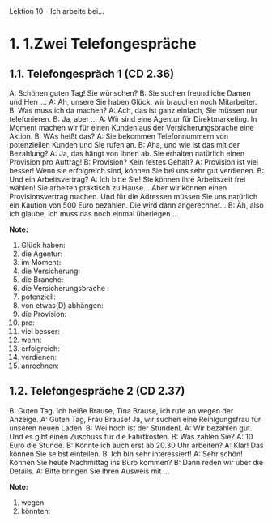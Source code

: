 <section id="title">Lektion 10 - Ich arbeite bei... </section>

# 1. 1.Zwei Telefongespräche 

## 1.1. Telefongespräch 1 (CD 2.36)

A: Schönen guten Tag! Sie wünschen?
B: Sie suchen freundliche Damen und Herr ...
A: Ah, unsere                       Sie haben Glück, wir brauchen noch Mitarbeiter.
B: Was muss ich da machen?
A: Ach, das ist ganz einfach, Sie müssen nur telefonieren.
B: Ja, aber ...
A: Wir sind eine Agentur für Direktmarketing. In Moment machen wir für einen Kunden aus der Versicherungsbrache eine Aktion.
B: WAs heißt das?
A: Sie bekommen Telefonnummern von potenziellen Kunden und Sie rufen an.
B: Aha, und wie ist das mit der Bezahlung?
A: Ja, das hängt von Ihnen ab. Sie erhalten natürlich einen Provision pro Auftrag!
B: Provision? Kein festes Gehalt?
A: Provision ist viel besser! Wenn sie erfolgreich sind, können Sie bei uns sehr gut verdienen.
B: Und ein Arbeitsvertrag?
A: Ich bitte Sie! Sie können Ihre Arbeitszeit frei wählen! Sie arbeiten praktisch zu Hause... Aber wir können einen Provisionsvertrag machen. Und für die Adressen müssen Sie uns natürlich ein Kaution von 500 Euro bezahlen. Die wird dann angerechnet...
B: Äh, also ich glaube, ich muss das noch einmal überlegen ...

**Note:**

1. Glück haben:
2. die Agentur:
3. im Moment:
4. die Versicherung:
5. die Branche:
6. die Versicherungsbrache :
7. potenziell:
8. von etwas(D) abhängen:
9. die Provision:
10. pro:
11. viel besser:
12. wenn:
13. erfolgreich:
14. verdienen:
15. anrechnen:

## 1.2. Telefongespräche 2 (CD 2.37)

B: Guten Tag. Ich heiße Brause, Tina Brause, ich rufe an wegen der Anzeige.
A: Guten Tag, Frau Brause! Ja, wir suchen eine Reinigungsfrau für unseren neuen Laden.
B: Wei hoch ist der StundenL
A: Wir bezahlen gut. Und es gibt einen Zuschuss für die Fahrtkosten.
B: Was zahlen Sie?
A: 10 Euro die Stunde.
B: Könnte ich auch erst ab 20.30 Uhr arbeiten?
A: Klar! Das können Sie selbst einteilen.
B: Ich bin sehr interessiert!
A: Sehr schön! Können Sie heute Nachmittag ins Büro kommen?
B: Dann reden wir über die Details.
A: Bitte bringen Sie Ihren Ausweis mit ...


**Note:**

1. wegen 
2. könnten:


